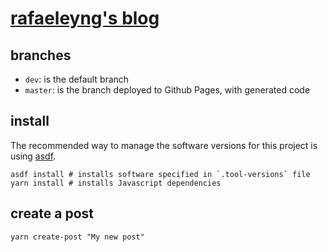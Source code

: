 # [rafaeleyng's blog](https://rafaeleyng.github.io/)

## branches

- `dev`: is the default branch
- `master`: is the branch deployed to Github Pages, with generated code

## install

The recommended way to manage the software versions for this project is using [asdf](https://github.com/asdf-vm/asdf).

```shell
asdf install # installs software specified in `.tool-versions` file
yarn install # installs Javascript dependencies
```

## create a post

```shell
yarn create-post "My new post"
```
